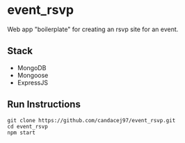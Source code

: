 # event_rsvp
Web app "boilerplate" for creating an rsvp site for an event.

## Stack

* MongoDB
* Mongoose
* ExpressJS

## Run Instructions

```
git clone https://github.com/candacej97/event_rsvp.git
cd event_rsvp
npm start
```